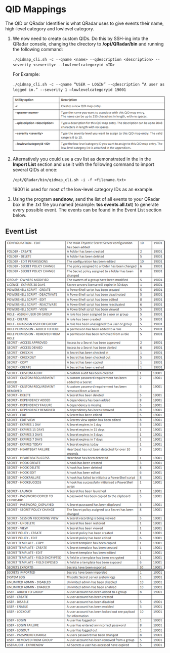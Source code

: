 [title]: # (QID Mappings)
[tags]: # (introduction)
[priority]: # (104)
# QID Mappings

The QID or QRadar Identifier is what QRadar uses to give events their name, high-level category and lowlevel category.

1. We now need to create custom QIDs. Do this by SSH-ing into the QRadar console, changing the directory to __/opt/QRadar/bin__ and running the following command:

   `./qidmap_cli.sh -c --qname <name> --qdescription <description> --severity <severity> --lowlevelcategoryid <ID>`

   For Example:

   `./qidmap_cli.sh -c --qname “USER – LOGIN” --qdescription “A user as logged in.” --severity 1 –lowlevelcategoryid 19001`

   ![tag](images/config5.png)
1. Alternatively you could use a csv list as demonstrated in the in the __Import List__ section and use it with the following command to import several QIDs at once:

   `/opt/QRadar/bin/qidmap_cli.sh -i -f <filename.txt>`

   19001 is used for most of the low-level category IDs as an example.

1. Using the program __sendnow__, send the list of all events to your QRadar box in the .txt file you named (example: __tss events all.txt__) to generate every possible event. The events can be found in the Event List section below.

## Event List
   ![tag](images/config6.png)
   ![tag](images/config7.png)
   ![tag](images/config8.png)